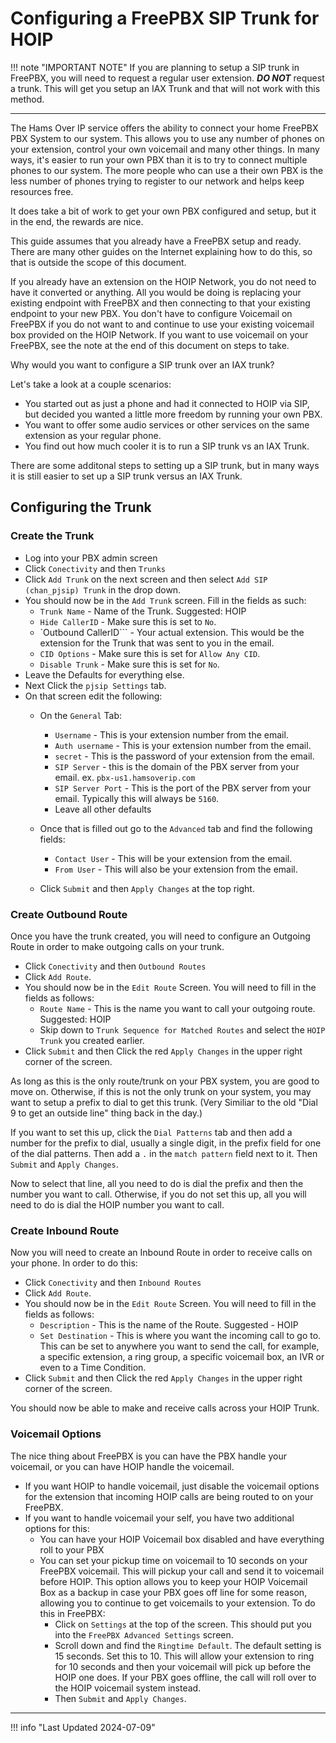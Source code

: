 # Configuring a FreePBX SIP Trunk for HOIP

!!! note "IMPORTANT NOTE"
    If you are planning to setup a SIP trunk in FreePBX, you will need to request a regular user extension. ***DO NOT*** request a trunk. This will get you setup an IAX Trunk and that will not work with this method.

----

The Hams Over IP service offers the ability to connect your home FreePBX PBX System to our system. This allows you to use any number of phones on your extension, control your own voicemail and many other things. In many ways, it's easier to run your own PBX than it is to try to connect multiple phones to our system. The more people who can use a their own PBX is the less number of phones trying to register to our network and helps keep resources free.

It does take a bit of work to get your own PBX configured and setup, but it in the end, the rewards are nice.

This guide assumes that you already have a FreePBX setup and ready. There are many other guides on the Internet explaining how to do this, so that is outside the scope of this document.

If you already have an extension on the HOIP Network, you do not need to have it converted or anything. All you would be doing is replacing your existing endpoint with FreePBX and then connecting to that your existing endpoint to your new PBX. You don't have to configure Voicemail on FreePBX if you do not want to and continue to use your existing voicemail box provided on the HOIP Network. If you want to use voicemail on your FreePBX, see the note at the end of this document on steps to take.

Why would you want to configure a SIP trunk over an IAX trunk?

Let's take a look at a couple scenarios:

* You started out as just a phone and had it connected to HOIP via SIP, but decided you wanted a little more freedom by running your own PBX.
* You want to offer some audio services or other services on the same extension as your regular phone.
* You find out how much cooler it is to run a SIP trunk vs an IAX Trunk.

There are some additonal steps to setting up a SIP trunk, but in many ways it is still easier to set up a SIP trunk versus an IAX Trunk.

## Configuring the Trunk

### Create the Trunk

* Log into your PBX admin screen
* Click `Conectivity` and then `Trunks`
* Click `Add Trunk` on the next screen and then select `Add SIP (chan_pjsip) Trunk` in the drop down.
* You should now be in the `Add Trunk` screen. Fill in the fields as such:
  * `Trunk Name` - Name of the Trunk. Suggested: HOIP
  * `Hide CallerID` - Make sure this is set to `No`.
  * `Outbound CallerID``` - Your actual extension. This would be the extension for the Trunk that was sent to you in the email.
  * `CID Options` - Make sure this is set for `Allow Any CID`.
  * `Disable Trunk` - Make sure this is set for `No`.
* Leave the Defaults for everything else.
* Next Click the `pjsip Settings` tab.
* On that screen edit the following:
  * On the `General` Tab:
    * `Username` - This is your extension number from the email.
    * `Auth username` - This is your extension number from the email.
    * `secret` - This is the password of your extension from the email.
    * `SIP Server` - this is the domain of the PBX server from your email. ex. `pbx-us1.hamsoverip.com`
    * `SIP Server Port` - This is the port of the PBX server from your email. Typically this will always be `5160`.
    * Leave all other defaults

  * Once that is filled out go to the `Advanced` tab and find the following fields:
    * `Contact User` - This will be your extension from the email.
    * `From User` - This will also be your extension from the email.

  * Click `Submit` and then `Apply Changes` at the top right.

### Create Outbound Route

Once you have the trunk created, you will need to configure an Outgoing Route in order to make outgoing calls on your trunk.

* Click `Conectivity` and then `Outbound Routes`
* Click `Add Route`.
* You should now be in the `Edit Route` Screen. You will need to fill in the fields as follows:
  * `Route Name` - This is the name you want to call your outgoing route. Suggested: HOIP
  * Skip down to `Trunk Sequence for Matched Routes` and select the `HOIP Trunk` you created earlier.
* Click ```Submit``` and then Click the red ```Apply Changes``` in the upper right corner of the screen.

As long as this is the only route/trunk on your PBX system, you are good to move on. Otherwise, if this is not the only trunk on your system, you may want to setup a prefix to dial to get this trunk. (Very Similiar to the old "Dial 9 to get an outside line" thing back in the day.)

If you want to set this up, click the `Dial Patterns` tab and then add a number for the prefix to dial, usually a single digit, in the prefix field for one of the dial patterns. Then add a `.` in the `match pattern` field next to it. Then `Submit` and `Apply Changes`.

Now to select that line, all you need to do is dial the prefix and then the number you want to call. Otherwise, if you do not set this up, all you will need to do is dial the HOIP number you want to call.

### Create Inbound Route

Now you will need to create an Inbound Route in order to receive calls on your phone. In order to do this:

* Click `Conectivity` and then `Inbound Routes`
* Click `Add Route`.
* You should now be in the `Edit Route` Screen. You will need to fill in the fields as follows:
  * `Description` - This is the name of the Route. Suggested - HOIP
  * `Set Destination` - This is where you want the incoming call to go to. This can be set to anywhere you want to send the call, for example, a specific extension, a ring group, a specific voicemail box, an IVR or even to a Time Condition.
* Click `Submit` and then Click the red `Apply Changes` in the upper right corner of the screen.

You should now be able to make and receive calls across your HOIP Trunk.

### Voicemail Options

The nice thing about FreePBX is you can have the PBX handle your voicemail, or you can have HOIP handle the voicemail.

* If you want HOIP to handle voicemail, just disable the voicemail options for the extension that incoming HOIP calls are being routed to on your FreePBX.
* If you want to handle voicemail your self, you have two additional options for this:
  * You can have your HOIP Voicemail box disabled and have everything roll to your PBX
  * You can set your pickup time on voicemail to 10 seconds on your FreePBX voicemail. This will pickup your call and send it to voicemail before HOIP. This option allows you to keep your HOIP Voicemail Box as a backup in case your PBX goes off line for some reason, allowing you to continue to get voicemails to your extension. To do this in FreePBX:
    * Click on `Settings` at the top of the screen. This should put you into the `FreePBX Advanced Settings` screen.
    * Scroll down and find the `Ringtime Default`. The default setting is 15 seconds. Set this to 10. This will allow your extension to ring for 10 seconds and then your voicemail will pick up before the HOIP one does. If your PBX goes offline, the call will roll over to the HOIP voicemail system instead.
    * Then `Submit` and `Apply Changes`.

----

!!! info "Last Updated 2024-07-09"
